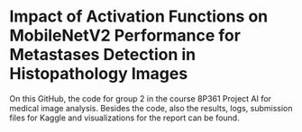 # Impact of Activation Functions on MobileNetV2 Performance for Metastases Detection in Histopathology Images

On this GitHub, the code for group 2 in the course 8P361 Project AI for medical image analysis. Besides the code, also the results, logs, submission files for Kaggle and visualizations for the report can be found. 

